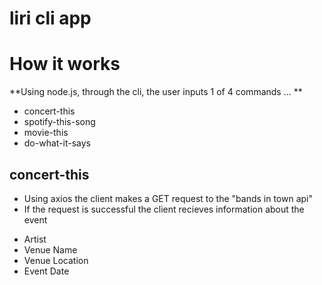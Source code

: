 # liri cli app

# How it works
**Using node.js, through the cli, the user inputs 1 of 4 commands ... **
* concert-this 
* spotify-this-song
* movie-this
* do-what-it-says

## concert-this
* Using axios the client makes a GET request to the "bands in town api"
* If the request is successful the client recieves information about the event
- Artist 
- Venue Name
- Venue Location
- Event Date

